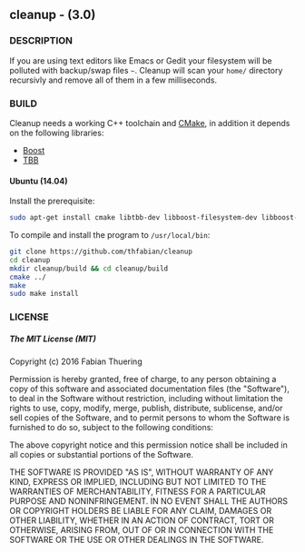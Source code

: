 ## cleanup - (3.0)

### DESCRIPTION

If you are using text editors like Emacs or Gedit your filesystem will be polluted with backup/swap files `~`. Cleanup will scan your `home/` directory recursivly and remove all of them in a few milliseconds.

### BUILD

Cleanup needs a working C++ toolchain and [CMake][cmake], in addition it depends on the following libraries:

* [Boost][boost]
* [TBB][tbb]

#### Ubuntu (14.04)
Install the prerequisite:

```bash
sudo apt-get install cmake libtbb-dev libboost-filesystem-dev libboost-serialization-dev
```

To compile and install the program to `/usr/local/bin`:

```bash
git clone https://github.com/thfabian/cleanup
cd cleanup
mkdir cleanup/build && cd cleanup/build
cmake ../
make
sudo make install 
```

### LICENSE

#####  The MIT License (MIT)
Copyright (c) 2016 Fabian Thuering

Permission is hereby granted, free of charge, to any person obtaining a copy of this software and associated documentation files (the "Software"), to deal in the Software without restriction, including without limitation the rights to use, copy, modify, merge, publish, distribute, sublicense, and/or sell copies of the Software, and to permit persons to whom the Software is furnished to do so, subject to the following conditions:

The above copyright notice and this permission notice shall be included in all copies or substantial portions of the Software.

THE SOFTWARE IS PROVIDED "AS IS", WITHOUT WARRANTY OF ANY KIND, EXPRESS OR IMPLIED, INCLUDING BUT NOT LIMITED TO THE WARRANTIES OF MERCHANTABILITY, FITNESS FOR A PARTICULAR PURPOSE AND NONINFRINGEMENT. IN NO EVENT SHALL THE AUTHORS OR COPYRIGHT HOLDERS BE LIABLE FOR ANY CLAIM, DAMAGES OR OTHER LIABILITY, WHETHER IN AN ACTION OF CONTRACT, TORT OR OTHERWISE, ARISING FROM, OUT OF OR IN CONNECTION WITH THE SOFTWARE OR THE USE OR OTHER DEALINGS IN THE SOFTWARE.

[boost]: http://www.boost.org/
[tbb]: https://www.threadingbuildingblocks.org/
[cmake]: https://cmake.org/
